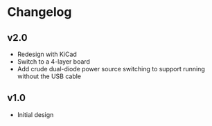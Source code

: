 # Changelog

## v2.0

* Redesign with KiCad
* Switch to a 4-layer board
* Add crude dual-diode power source switching to support running without the
  USB cable

## v1.0

* Initial design
